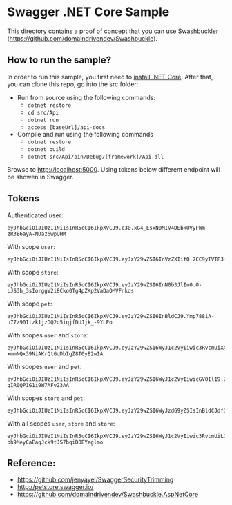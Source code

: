 # Swagger .NET Core Sample
This directory contains a proof of concept that you can use Swashbuckler (https://github.com/domaindrivendev/Swashbuckle).

## How to run the sample?

In order to run this sample, you first need to [install .NET Core](http://dotnet.github.io/getting-started/). After that, you can clone this repo, go into the src folder:

* Run from source using the following commands:
	* `dotnet restore`
	* `cd src/Api`
	* `dotnet run`
  * `access [baseUrl]/api-docs`
* Compile and run using the following commands
	* `dotnet restore`
	* `dotnet build`
	* `dotnet src/Api/bin/Debug/[framework]/Api.dll`
  
Browse to [http://localhost:5000](http://localhost:5000). Using tokens below different endpoint will be showen in Swagger.

## Tokens

Authenticated user:
```
eyJhbGciOiJIUzI1NiIsInR5cCI6IkpXVCJ9.e30.xG4_EsxN0MIV4DEbkUVyFWm-zR3E6ayA-NOaz6wpQHM
```

With scope `user`:
```
eyJhbGciOiJIUzI1NiIsInR5cCI6IkpXVCJ9.eyJzY29wZSI6InVzZXIifQ.7CC9yTVTF3KJBBOxtyurj9ZaUMDk7jlChyJiAm6imqk
```

With scope `store`:
```
eyJhbGciOiJIUzI1NiIsInR5cCI6IkpXVCJ9.eyJzY29wZSI6InN0b3JlIn0.O-LJS3h_3sIorggV2i8Cko0Tg4pZKp2VaDaOMVFnkos
```

With scope `pet`:
```
eyJhbGciOiJIUzI1NiIsInR5cCI6IkpXVCJ9.eyJzY29wZSI6InBldCJ9.Ymp788iA-u77z90Itzk1jzOQ2o5iqjfDUJjk_-9YLPo
```

With scopes `user` and `store`:
```
eyJhbGciOiJIUzI1NiIsInR5cCI6IkpXVCJ9.eyJzY29wZSI6WyJ1c2VyIiwic3RvcmUiXX0.gbZvSumHt38-xmmNQx39NiAKrQtGqDbIgZ8T0yB2wIA
```

With scopes `user` and `pet`:
```
eyJhbGciOiJIUzI1NiIsInR5cCI6IkpXVCJ9.eyJzY29wZSI6WyJ1c2VyIiwicGV0Il19.2TWLa4hdiUK4emebcQmK7F-qIR0QP1G1i9W7AFv23AA
```

With scopes `store` and `pet`:
```
eyJhbGciOiJIUzI1NiIsInR5cCI6IkpXVCJ9.eyJzY29wZSI6WyJzdG9yZSIsInBldCJdfQ.p6i4oXTZ01tSRzgSm1EqlZFXfY4SxpV8jgOXiwIwHew
```

With all scopes `user`, `store` and `store`:
```
eyJhbGciOiJIUzI1NiIsInR5cCI6IkpXVCJ9.eyJzY29wZSI6WyJ1c2VyIiwic3RvcmUiLCJwZXQiXX0.AIDulefvT7C-bh9MeyCaEaqJck9tJS7bqiD0EYeglmo
```

## Reference:
  * https://github.com/jenyayel/SwaggerSecurityTrimming
  * http://petstore.swagger.io/
  * https://github.com/domaindrivendev/Swashbuckle.AspNetCore
